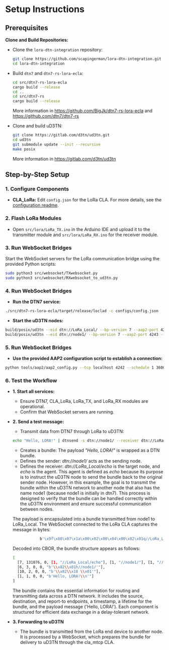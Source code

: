 # Setup Instructions

## Prerequisites
**Clone and Build Repositories:**
   - Clone the `lora-dtn-integration` repository:
     ```bash
     git clone https://github.com/scapingerman/lora-dtn-integration.git
     cd lora-dtn-integration
     ```
   - Build `dtn7` and `dtn7-rs-lora-ecla`:
     ```bash
     cd src/dtn7-rs-lora-ecla
     cargo build --release
     cd ..
     cd src/dtn7-rs
     cargo build --release
     ```
     More information in https://github.com/BigJk/dtn7-rs-lora-ecla and https://github.com/dtn7/dtn7-rs
   
   - Clone and build uD3TN:
     ```bash
     git clone https://gitlab.com/d3tn/ud3tn.git
     cd ud3tn
     git submodule update --init --recursive
     make posix     
     ```

      More information in https://gitlab.com/d3tn/ud3tn

## Step-by-Step Setup

### 1. Configure Components

- **CLA_LoRa:**
  Edit `config.json` for the LoRa CLA. For more details, see the [configuration readme](../configs/readme_cfg.md).


### 2. Flash LoRa Modules

- Open `src/lora/LoRa_TX.ino` in the Arduino IDE and upload it to the transmitter module and `src/lora/LoRa_RX.ino` for the receiver module.

### 3. Run WebSocket Bridges

Start the WebSocket servers for the LoRa communication bridge using the provided Python scripts:

```bash
sudo python3 src/websocket/TXwebsocket.py
sudo python3 src/websocket/RXwebsocket_to_ud3tn.py
```

### 4. Run WebSocket Bridges
- **Run the DTN7 service:**
```bash
./src/dtn7-rs-lora-ecla/target/release/loclad -c configs/config.json
```

- **Start the uD3TN nodes:**
```bash
build/posix/ud3tn --eid dtn://LoRa_Local/ --bp-version 7 --aap2-port 4242 --cla "mtcp:*,4224" -L 4
build/posix/ud3tn --eid dtn://node1/ --bp-version 7 --aap2-port 4243 --cla "mtcp:*,4225" -L 4
```

### 5. Run WebSocket Bridges
- **Use the provided AAP2 configuration script to establish a connection:**

```bash
python tools/aap2/aap2_config.py --tcp localhost 4242 --schedule 1 3600 100000 dtn://node1/ mtcp:localhost:4225
```

### 6. Test the Workflow

- **1. Start all services:**
   - Ensure DTN7, CLA_LoRa, LoRa_TX, and LoRa_RX modules are operational.
   - Confirm that WebSocket servers are running.

- **2. Send a test message:**
   - Transmit data from DTN7 through LoRa to uD3TN:
     
   ```bash
   echo "Hello, LORA!" | dtnsend -s dtn://node1/ --receiver dtn://LoRa_Local/echo
   ```

   - Creates a bundle: The payload _"Hello, LORA!"_ is wrapped as a DTN bundle.
   - Defines the sender: _dtn://node1/_ acts as the sending node.
   - Defines the receiver: _dtn://LoRa_Local/echo_ is the target node, and _echo_ is the agent. This agent is defined as _echo_ because its purpose is to instruct the uD3TN node to send the bundle back to the original sender node. However, in this example, the goal is to transmit the bundle within the uD3TN network to another node that also has the name node1 (because node1 is initially in dtn7). This process is designed to verify that the bundle can be handled correctly within the uD3TN environment and ensure successful communication between nodes.
   
   
   The payload is encapsulated into a bundle transmitted from node1 to LoRa_Local. The WebSocket connected to the LoRa CLA captures the message in bytes:
   ```bash
               b'\x9f\x88\x07\x1a\x00\x02\x00\x04\x00\x82\x01q//LoRa_Local/echo\x82\x01h//node1/\x82\x01h//node1/\x82\x1b\x00\x00\x00\xb6\xdaD\xf6\x94\x00\x1a\x006\xee\x80\x85\x06\x03\x00\x00K\x82\x01h//node1/\x85\n\x02\x00\x00D\x82\x18 \x01\x85\x01\x01\x00\x00MHello, LORA!\n\xff'
   ```
   
   Decoded into CBOR, the bundle structure appears as follows:
   ```bash
   [
     [7, 131076, 0, [1, "//LoRa_Local/echo"], [1, "//node1/"], [1, "//node1/"], [785346000532, 0], 3600000],
     [6, 3, 0, 0, "b'\\x82\\x01h//node1/'"],
     [10, 2, 0, 0, "b'\\x82\\x18 \\x01'"],
     [1, 1, 0, 0, "b'Hello, LORA!\\n'"]
   ]
   ```
   The bundle contains the essential information for routing and transmitting data across a DTN network. It includes the source, destination, and report-to endpoints, a timestamp, a lifetime for the bundle, and the payload message ('Hello, LORA!'). Each component is structured for efficient data exchange in a delay-tolerant network.


- **3. Forwarding to uD3TN**
   - The bundle is transmitted from the LoRa end device to another node. It is processed by a WebSocket, which prepares the bundle for delivery to uD3TN through the cla_mtcp CLA.

